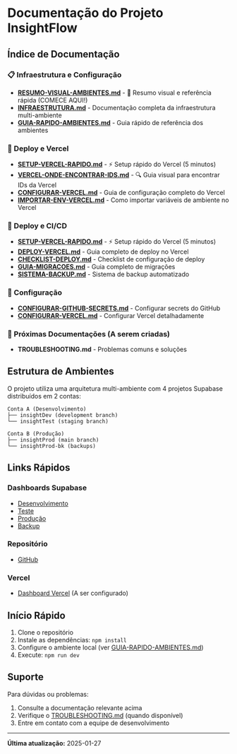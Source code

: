 # Documentação do Projeto InsightFlow

## Índice de Documentação

### 📋 Infraestrutura e Configuração
- **[RESUMO-VISUAL-AMBIENTES.md](./RESUMO-VISUAL-AMBIENTES.md)** - 🌟 Resumo visual e referência rápida (COMECE AQUI!)
- **[INFRAESTRUTURA.md](./INFRAESTRUTURA.md)** - Documentação completa da infraestrutura multi-ambiente
- **[GUIA-RAPIDO-AMBIENTES.md](./GUIA-RAPIDO-AMBIENTES.md)** - Guia rápido de referência dos ambientes

### 🚀 Deploy e Vercel
- **[SETUP-VERCEL-RAPIDO.md](./SETUP-VERCEL-RAPIDO.md)** - ⚡ Setup rápido do Vercel (5 minutos)
- **[VERCEL-ONDE-ENCONTRAR-IDS.md](./VERCEL-ONDE-ENCONTRAR-IDS.md)** - 🔍 Guia visual para encontrar IDs da Vercel
- **[CONFIGURAR-VERCEL.md](./CONFIGURAR-VERCEL.md)** - Guia de configuração completo do Vercel
- **[IMPORTAR-ENV-VERCEL.md](./IMPORTAR-ENV-VERCEL.md)** - Como importar variáveis de ambiente no Vercel

### 🚀 Deploy e CI/CD
- **[SETUP-VERCEL-RAPIDO.md](./SETUP-VERCEL-RAPIDO.md)** - ⚡ Setup rápido do Vercel (5 minutos)
- **[DEPLOY-VERCEL.md](./DEPLOY-VERCEL.md)** - Guia completo de deploy no Vercel
- **[CHECKLIST-DEPLOY.md](./CHECKLIST-DEPLOY.md)** - Checklist de configuração de deploy
- **[GUIA-MIGRACOES.md](./GUIA-MIGRACOES.md)** - Guia completo de migrações
- **[SISTEMA-BACKUP.md](./SISTEMA-BACKUP.md)** - Sistema de backup automatizado

### 🔧 Configuração
- **[CONFIGURAR-GITHUB-SECRETS.md](./CONFIGURAR-GITHUB-SECRETS.md)** - Configurar secrets do GitHub
- **[CONFIGURAR-VERCEL.md](./CONFIGURAR-VERCEL.md)** - Configurar Vercel detalhadamente

### 🚀 Próximas Documentações (A serem criadas)
- **TROUBLESHOOTING.md** - Problemas comuns e soluções

## Estrutura de Ambientes

O projeto utiliza uma arquitetura multi-ambiente com 4 projetos Supabase distribuídos em 2 contas:

```
Conta A (Desenvolvimento)
├── insightDev (development branch)
└── insightTest (staging branch)

Conta B (Produção)
├── insightProd (main branch)
└── insightProd-bk (backups)
```

## Links Rápidos

### Dashboards Supabase
- [Desenvolvimento](https://supabase.com/dashboard/project/enkpfnqsjjnanlqhjnsv)
- [Teste](https://supabase.com/dashboard/project/bosxuteortfshfysoqrd)
- [Produção](https://supabase.com/dashboard/project/jropngieefxgnufmkeaj)
- [Backup](https://supabase.com/dashboard/project/vewrtrnqubvmipfgnxlv)

### Repositório
- [GitHub](https://github.com/sobrinkedos/insightFlow)

### Vercel
- [Dashboard Vercel](https://vercel.com) (A ser configurado)

## Início Rápido

1. Clone o repositório
2. Instale as dependências: `npm install`
3. Configure o ambiente local (ver [GUIA-RAPIDO-AMBIENTES.md](./GUIA-RAPIDO-AMBIENTES.md))
4. Execute: `npm run dev`

## Suporte

Para dúvidas ou problemas:
1. Consulte a documentação relevante acima
2. Verifique o [TROUBLESHOOTING.md](./TROUBLESHOOTING.md) (quando disponível)
3. Entre em contato com a equipe de desenvolvimento

---

**Última atualização:** 2025-01-27
